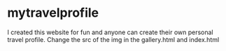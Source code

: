 # mytravelprofile

I created this website for fun and anyone can create their own personal travel profile.
Change the src of the img in the gallery.html and index.html 
